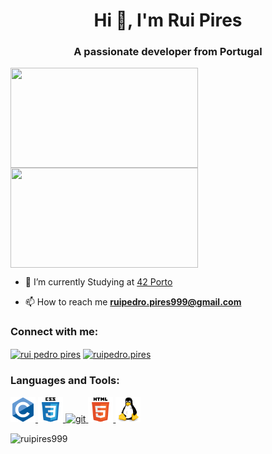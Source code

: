<h1 align="center">Hi 👋, I'm Rui Pires</h1>
<h3 align="center">A passionate developer from Portugal</h3>

<a href= "https://github.com/RuiPires999/Common-Core" target="blank"> <img align="center" src="https://repository-images.githubusercontent.com/597349313/15198b79-92d2-460a-a587-62cba023cb41" height="160" width="300" /></a>
<a href="https://github.com/RuiPires999/Piscine" target="blank"><img align="center" src="https://www.codequoi.com/wp-content/uploads/2022/07/codequoi_42_piscine_cover.png" height="160" width="300" /></a>

- 🔭 I’m currently Studying at [42 Porto](https://www.42porto.com/)

- 📫 How to reach me **ruipedro.pires999@gmail.com**

<h3 align="left">Connect with me:</h3>
<p align="left">
<a href="https://linkedin.com/in/rui pedro pires" target="blank"><img align="center" src="https://raw.githubusercontent.com/rahuldkjain/github-profile-readme-generator/master/src/images/icons/Social/linked-in-alt.svg" alt="rui pedro pires" height="30" width="40" /></a>
<a href="https://instagram.com/ruipedro.pires" target="blank"><img align="center" src="https://raw.githubusercontent.com/rahuldkjain/github-profile-readme-generator/master/src/images/icons/Social/instagram.svg" alt="ruipedro.pires" height="30" width="40" /></a>
</p>

<h3 align="left">Languages and Tools:</h3>
<p align="left"> <a href="https://www.cprogramming.com/" target="_blank" rel="noreferrer"> <img src="https://raw.githubusercontent.com/devicons/devicon/master/icons/c/c-original.svg" alt="c" width="40" height="40"/> </a> <a href="https://www.w3schools.com/css/" target="_blank" rel="noreferrer"> <img src="https://raw.githubusercontent.com/devicons/devicon/master/icons/css3/css3-original-wordmark.svg" alt="css3" width="40" height="40"/> </a> <a href="https://git-scm.com/" target="_blank" rel="noreferrer"> <img src="https://www.vectorlogo.zone/logos/git-scm/git-scm-icon.svg" alt="git" width="40" height="40"/> </a> <a href="https://www.w3.org/html/" target="_blank" rel="noreferrer"> <img src="https://raw.githubusercontent.com/devicons/devicon/master/icons/html5/html5-original-wordmark.svg" alt="html5" width="40" height="40"/> </a> <a href="https://www.linux.org/" target="_blank" rel="noreferrer"> <img src="https://raw.githubusercontent.com/devicons/devicon/master/icons/linux/linux-original.svg" alt="linux" width="40" height="40"/> </a> </p>

<p><img align="center" src="https://github-readme-stats.vercel.app/api/top-langs?username=ruipires999&show_icons=true&locale=en&layout=compact" alt="ruipires999" /></p>
